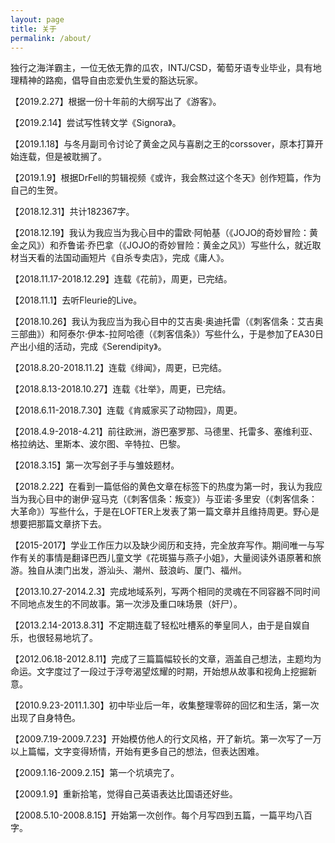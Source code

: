 ```yaml
---
layout: page
title: 关于
permalink: /about/
---
```


独行之海洋霸主，一位无依无靠的瓜农，INTJ/CSD，葡萄牙语专业毕业，具有地理精神的路痴，倡导自由恋爱仇生爱的豁达玩家。

【2019.2.27】根据一份十年前的大纲写出了《游客》。

【2019.2.14】尝试写性转文学《Signora》。

【2019.1.18】与冬月副司令讨论了黄金之风与喜剧之王的corssover，原本打算开始连载，但是被耽搁了。

【2019.1.9】根据DrFell的剪辑视频《或许，我会熬过这个冬天》创作短篇，作为自己的生贺。

【2018.12.31】共计182367字。

【2018.12.19】我认为我应当为我心目中的雷欧·阿帕基（《JOJO的奇妙冒险：黄金之风》）和乔鲁诺·乔巴拿（《JOJO的奇妙冒险：黄金之风》）写些什么，就近取材当天看的法国动画短片《自杀专卖店》，完成《庸人》。

【2018.11.17-2018.12.29】连载《花前》，周更，已完结。

【2018.11.1】去听Fleurie的Live。

【2018.10.26】我认为我应当为我心目中的艾吉奥·奥迪托雷（《刺客信条：艾吉奥三部曲》）和阿泰尔·伊本-拉阿哈德（《刺客信条》）写些什么，于是参加了EA30日产出小组的活动，完成《Serendipity》。

【2018.8.20-2018.11.2】连载《绯闻》，周更，已完结。

【2018.8.13-2018.10.27】连载《壮举》，周更，已完结。

【2018.6.11-2018.7.30】连载《肯威家买了动物园》，周更。

【2018.4.9-2018-4.21】前往欧洲，游巴塞罗那、马德里、托雷多、塞维利亚、格拉纳达、里斯本、波尔图、辛特拉、巴黎。

【2018.3.15】第一次写刽子手与雏妓题材。

【2018.2.22】在看到一篇低俗的黄色文章在标签下的热度为第一时，我认为我应当为我心目中的谢伊·寇马克（《刺客信条：叛变》）与亚诺·多里安（《刺客信条：大革命》）写些什么，于是在LOFTER上发表了第一篇文章并且维持周更。野心是想要把那篇文章挤下去。

【2015-2017】学业工作压力以及缺少阅历和支持，完全放弃写作。期间唯一与写作有关的事情是翻译巴西儿童文学《花斑猫与燕子小姐》，大量阅读外语原著和旅游。独自从澳门出发，游汕头、潮州、鼓浪屿、厦门、福州。

【2013.10.27-2014.2.3】完成地域系列，写两个相同的灵魂在不同容器不同时间不同地点发生的不同故事。第一次涉及重口味场景（奸尸）。

【2013.2.14-2013.8.31】不定期连载了轻松吐槽系的拳皇同人，由于是自娱自乐，也很轻易地坑了。

【2012.06.18-2012.8.11】完成了三篇篇幅较长的文章，涵盖自己想法，主题均为命运。文字度过了一段过于浮夸渴望炫耀的时期，开始想从故事和视角上挖掘新意。

【2010.9.23-2011.1.30】初中毕业后一年，收集整理零碎的回忆和生活，第一次出现了自身特色。

【2009.7.19-2009.7.23】开始模仿他人的行文风格，开了新坑。第一次写了一万以上篇幅，文字变得矫情，开始有更多自己的想法，但表达困难。

【2009.1.16-2009.2.15】第一个坑填完了。

【2009.1.9】重新拾笔，觉得自己英语表达比国语还好些。

【2008.5.10-2008.8.15】开始第一次创作。每个月写四到五篇，一篇平均八百字。
